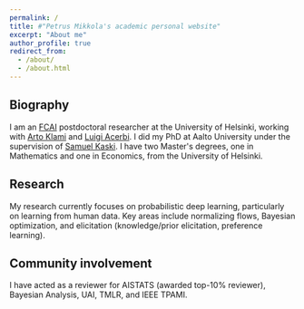 ```yaml
---
permalink: /
title: #"Petrus Mikkola's academic personal website"
excerpt: "About me"
author_profile: true
redirect_from: 
  - /about/
  - /about.html
---
```


<h2>Biography</h2>

I am an <a href="https://fcai.fi">FCAI</a> postdoctoral researcher at the University of Helsinki, working with <a href="https://www.cs.helsinki.fi/u/aklami/">Arto Klami</a> and <a href="https://lacerbi.github.io">Luigi Acerbi</a>. I did my PhD at Aalto University under the supervision of <a href="https://people.aalto.fi/samuel.kaski">Samuel Kaski</a>. I have two Master's degrees, one in Mathematics and one in Economics, from the University of Helsinki.

<!---
Prior to that, I worked as an intern at various national research institutes (VATT, Statistics Finland, University of Helsinki) and as a data scientist at two start-ups (North Nest Ventures, SkillGrower). I have two Master's degrees, one in Mathematics (Stochastics) and one in Economics from the University of Helsinki. I do consulting for <a href="https://soilwatch.eu">SoilWatch</a> on calibration and uncertainty quantification of soil carbon models.
-->

<h2>Research</h2>
My research currently focuses on probabilistic deep learning, particularly on learning from human data. Key areas include normalizing flows, Bayesian optimization, and elicitation (knowledge/prior elicitation, preference learning).<br>


<!---
<h2>Applications</h2>

The ML methods relevant to my research can be harnessed to incorporate human perspectives into machine learning systems, such as addressing AI alignment issues and designing recommender systems. In addition, Bayesian optimization can be used to solve a broad spectrum of optimization tasks involving diverse and noisy sources of data.
-->

<h2>Community involvement</h2>
I have acted as a reviewer for AISTATS (awarded top-10% reviewer), Bayesian Analysis, UAI, TMLR, and IEEE TPAMI.
